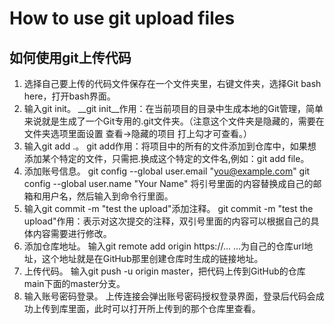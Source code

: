 # How to use git upload files
## 如何使用git上传代码
1. 选择自己要上传的代码文件保存在一个文件夹里，右键文件夹，选择Git bash here，打开bash界面。
2. 输入git init。
__git init__作用：在当前项目的目录中生成本地的Git管理，简单来说就是生成了一个Git专用的.git文件夹。（注意这个文件夹是隐藏的，需要在文件夹选项里面设置 查看->隐藏的项目 打上勾才可查看。）
3. 输入git add .。
  git add作用：将项目中的所有的文件添加到仓库中，如果想添加某个特定的文件，只需把.换成这个特定的文件名,例如：git add file。
4. 添加账号信息。
  git config --global user.email "you@example.com"
  git config --global user.name "Your Name"
  将引号里面的内容替换成自己的邮箱和用户名，然后输入到命令行里面。
5. 输入git commit -m "test the upload"添加注释。
  git commit -m "test the upload"作用：表示对这次提交的注释，双引号里面的内容可以根据自己的具体内容需要进行修改。
6. 添加仓库地址。
  输入git remote add origin https://...
  ...为自己的仓库url地址，这个地址就是在GitHub那里创建仓库时生成的链接地址。
7. 上传代码。
  输入git push -u origin master，把代码上传到GitHub的仓库main下面的master分支。
8. 输入账号密码登录。
  上传连接会弹出账号密码授权登录界面，登录后代码会成功上传到库里面，此时可以打开所上传到的那个仓库里查看。
